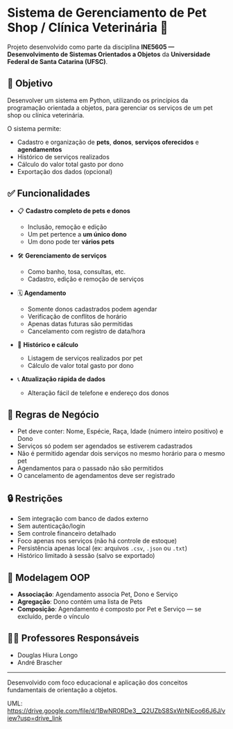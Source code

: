 # Sistema de Gerenciamento de Pet Shop / Clínica Veterinária 🐾

Projeto desenvolvido como parte da disciplina **INE5605 — Desenvolvimento de Sistemas Orientados a Objetos** da **Universidade Federal de Santa Catarina (UFSC)**.

## 🎯 Objetivo

Desenvolver um sistema em Python, utilizando os princípios da programação orientada a objetos, para gerenciar os serviços de um pet shop ou clínica veterinária.

O sistema permite:
- Cadastro e organização de **pets**, **donos**, **serviços oferecidos** e **agendamentos**
- Histórico de serviços realizados
- Cálculo do valor total gasto por dono
- Exportação dos dados (opcional)

## ✅ Funcionalidades

- 📋 **Cadastro completo de pets e donos**
  - Inclusão, remoção e edição
  - Um pet pertence a **um único dono**
  - Um dono pode ter **vários pets**

- 🛠️ **Gerenciamento de serviços**
  - Como banho, tosa, consultas, etc.
  - Cadastro, edição e remoção de serviços

- 🗓️ **Agendamento**
  - Somente donos cadastrados podem agendar
  - Verificação de conflitos de horário
  - Apenas datas futuras são permitidas
  - Cancelamento com registro de data/hora

- 🧾 **Histórico e cálculo**
  - Listagem de serviços realizados por pet
  - Cálculo de valor total gasto por dono

- 📞 **Atualização rápida de dados**
  - Alteração fácil de telefone e endereço dos donos

## 📌 Regras de Negócio

- Pet deve conter: Nome, Espécie, Raça, Idade (número inteiro positivo) e Dono
- Serviços só podem ser agendados se estiverem cadastrados
- Não é permitido agendar dois serviços no mesmo horário para o mesmo pet
- Agendamentos para o passado não são permitidos
- O cancelamento de agendamentos deve ser registrado

## 🔒 Restrições

- Sem integração com banco de dados externo
- Sem autenticação/login
- Sem controle financeiro detalhado
- Foco apenas nos serviços (não há controle de estoque)
- Persistência apenas local (ex: arquivos `.csv`, `.json` ou `.txt`)
- Histórico limitado à sessão (salvo se exportado)

## 🧩 Modelagem OOP

- **Associação**: Agendamento associa Pet, Dono e Serviço
- **Agregação**: Dono contém uma lista de Pets
- **Composição**: Agendamento é composto por Pet e Serviço — se excluído, perde o vínculo

## 🧑‍🏫 Professores Responsáveis

- Douglas Hiura Longo  
- André Brascher

---

Desenvolvido com foco educacional e aplicação dos conceitos fundamentais de orientação a objetos.

UML: https://drive.google.com/file/d/1BwNR0RDe3__Q2UZbS8SxWrNjEoo66J6J/view?usp=drive_link
